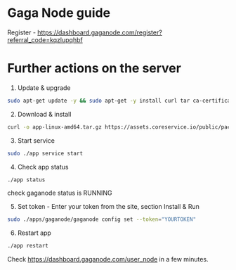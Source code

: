 # Gaga Node guide

Register - https://dashboard.gaganode.com/register?referral_code=kqzlupqhbf

# Further actions on the server

1. Update & upgrade
```bash
sudo apt-get update -y && sudo apt-get -y install curl tar ca-certificates
```
2. Download & install
```bash
curl -o app-linux-amd64.tar.gz https://assets.coreservice.io/public/package/22/app/1.0.3/app-1_0_3.tar.gz && tar -zxf app-linux-amd64.tar.gz && rm -f app-linux-amd64.tar.gz && cd ./app-linux-amd64 && sudo ./app service install
```
3. Start service
```bash
sudo ./app service start
```
4. Check app status
```bash
./app status
```
check gaganode status is RUNNING

5. Set token - Enter your token from the site, section Install & Run
```bash
sudo ./apps/gaganode/gaganode config set --token="YOURTOKEN"
```
6. Restart app
```bash
./app restart
```
Check https://dashboard.gaganode.com/user_node in a few minutes.
